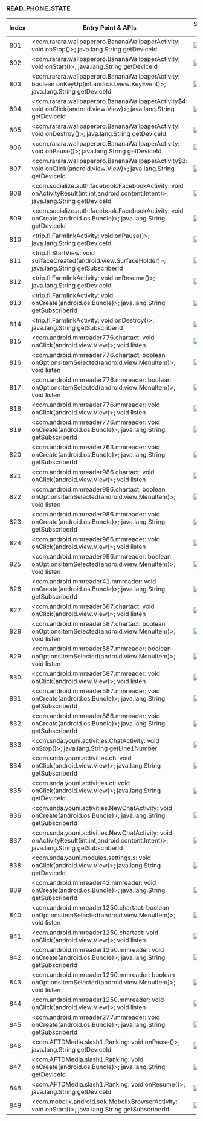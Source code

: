 ### READ_PHONE_STATE
| Index | Entry Point & APIs | Screen shot | Resource id | Label |
| ------------- | ------------- | ------------- |-------------|-------------|
| 801 | <com.rarara.wallpaperpro.BananaWallpaperActivity: void onStop()>; java.lang.String getDeviceId | ![](D:\COSMOS\output\py\Drebin\VirusShare_Android_20130506\VirusShare_1b2f47281115ec5e9fd033fbd6868b1d\com.rarara.wallpaperpro.BananaWallpaperActivity.png) |  | |
| 802 | <com.rarara.wallpaperpro.BananaWallpaperActivity: void onStart()>; java.lang.String getDeviceId | ![](D:\COSMOS\output\py\Drebin\VirusShare_Android_20130506\VirusShare_1b2f47281115ec5e9fd033fbd6868b1d\com.rarara.wallpaperpro.BananaWallpaperActivity.png) |  | |
| 803 | <com.rarara.wallpaperpro.BananaWallpaperActivity: boolean onKeyUp(int,android.view.KeyEvent)>; java.lang.String getDeviceId | ![](D:\COSMOS\output\py\Drebin\VirusShare_Android_20130506\VirusShare_1b2f47281115ec5e9fd033fbd6868b1d\com.rarara.wallpaperpro.BananaWallpaperActivity.png) |  | |
| 804 | <com.rarara.wallpaperpro.BananaWallpaperActivity$4: void onClick(android.view.View)>; java.lang.String getDeviceId | ![](D:\COSMOS\output\py\Drebin\VirusShare_Android_20130506\VirusShare_1b2f47281115ec5e9fd033fbd6868b1d\com.rarara.wallpaperpro.BananaWallpaperActivity.png) |  | |
| 805 | <com.rarara.wallpaperpro.BananaWallpaperActivity: void onDestroy()>; java.lang.String getDeviceId | ![](D:\COSMOS\output\py\Drebin\VirusShare_Android_20130506\VirusShare_1b2f47281115ec5e9fd033fbd6868b1d\com.rarara.wallpaperpro.BananaWallpaperActivity.png) |  | |
| 806 | <com.rarara.wallpaperpro.BananaWallpaperActivity: void onPause()>; java.lang.String getDeviceId | ![](D:\COSMOS\output\py\Drebin\VirusShare_Android_20130506\VirusShare_1b2f47281115ec5e9fd033fbd6868b1d\com.rarara.wallpaperpro.BananaWallpaperActivity.png) |  | |
| 807 | <com.rarara.wallpaperpro.BananaWallpaperActivity$3: void onClick(android.view.View)>; java.lang.String getDeviceId | ![](D:\COSMOS\output\py\Drebin\VirusShare_Android_20130506\VirusShare_1b2f47281115ec5e9fd033fbd6868b1d\com.rarara.wallpaperpro.BananaWallpaperActivity.png) | {'2131230782': <sensitive_component.SensitiveComponent.SensitiveView object at 0x000001C6AD617400>} | |
| 808 | <com.socialize.auth.facebook.FacebookActivity: void onActivityResult(int,int,android.content.Intent)>; java.lang.String getDeviceId | ![](D:\COSMOS\output\py\Drebin\VirusShare_Android_20130506\VirusShare_1b2f47281115ec5e9fd033fbd6868b1d\com.socialize.auth.facebook.FacebookActivity.png) |  | |
| 809 | <com.socialize.auth.facebook.FacebookActivity: void onCreate(android.os.Bundle)>; java.lang.String getDeviceId | ![](D:\COSMOS\output\py\Drebin\VirusShare_Android_20130506\VirusShare_1b2f47281115ec5e9fd033fbd6868b1d\com.socialize.auth.facebook.FacebookActivity.png) |  | |
| 810 | <trip.fl.FarmlinkActivity: void onPause()>; java.lang.String getDeviceId | ![](D:\COSMOS\output\py\Drebin\VirusShare_Android_20130506\VirusShare_1b4722e5c93bf7a604af663c55ea1153\trip.fl.FarmlinkActivity.png) |  | |
| 811 | <trip.fl.StartView: void surfaceCreated(android.view.SurfaceHolder)>; java.lang.String getSubscriberId | ![](D:\COSMOS\output\py\Drebin\VirusShare_Android_20130506\VirusShare_1b4722e5c93bf7a604af663c55ea1153\trip.fl.FarmlinkActivity.png) |  | |
| 812 | <trip.fl.FarmlinkActivity: void onResume()>; java.lang.String getDeviceId | ![](D:\COSMOS\output\py\Drebin\VirusShare_Android_20130506\VirusShare_1b4722e5c93bf7a604af663c55ea1153\trip.fl.FarmlinkActivity.png) |  | |
| 813 | <trip.fl.FarmlinkActivity: void onCreate(android.os.Bundle)>; java.lang.String getSubscriberId | ![](D:\COSMOS\output\py\Drebin\VirusShare_Android_20130506\VirusShare_1b4722e5c93bf7a604af663c55ea1153\trip.fl.FarmlinkActivity.png) |  | |
| 814 | <trip.fl.FarmlinkActivity: void onDestroy()>; java.lang.String getSubscriberId | ![](D:\COSMOS\output\py\Drebin\VirusShare_Android_20130506\VirusShare_1b4722e5c93bf7a604af663c55ea1153\trip.fl.FarmlinkActivity.png) |  | |
| 815 | <com.android.mmreader776.chartact: void onClick(android.view.View)>; void listen | ![](D:\COSMOS\output\py\Drebin\VirusShare_Android_20130506\VirusShare_1b52611c2316d87835ec11bc47989872\com.android.mmreader776.chartact.png) |  | |
| 816 | <com.android.mmreader776.chartact: boolean onOptionsItemSelected(android.view.MenuItem)>; void listen | ![](D:\COSMOS\output\py\Drebin\VirusShare_Android_20130506\VirusShare_1b52611c2316d87835ec11bc47989872\com.android.mmreader776.chartact.png) |  | |
| 817 | <com.android.mmreader776.mmreader: boolean onOptionsItemSelected(android.view.MenuItem)>; void listen | ![](D:\COSMOS\output\py\Drebin\VirusShare_Android_20130506\VirusShare_1b52611c2316d87835ec11bc47989872\com.android.mmreader776.mmreader.png) |  | |
| 818 | <com.android.mmreader776.mmreader: void onClick(android.view.View)>; void listen | ![](D:\COSMOS\output\py\Drebin\VirusShare_Android_20130506\VirusShare_1b52611c2316d87835ec11bc47989872\com.android.mmreader776.mmreader.png) |  | |
| 819 | <com.android.mmreader776.mmreader: void onCreate(android.os.Bundle)>; java.lang.String getSubscriberId | ![](D:\COSMOS\output\py\Drebin\VirusShare_Android_20130506\VirusShare_e673172052b21f0d13fd3692891ec247\com.android.mmreader776.mmreader.png) |  | |
| 820 | <com.android.mmreader763.mmreader: void onCreate(android.os.Bundle)>; java.lang.String getSubscriberId | ![](D:\COSMOS\output\py\Drebin\VirusShare_Android_20130506\VirusShare_1c0d56938fb35cf05b2151df29b56033\com.android.mmreader763.mmreader.png) |  | |
| 821 | <com.android.mmreader986.chartact: void onClick(android.view.View)>; void listen | ![](D:\COSMOS\output\py\Drebin\VirusShare_Android_20130506\VirusShare_8edebc11e25a6fd46fc57cf1f7f5cac5\com.android.mmreader986.chartact.png) |  | |
| 822 | <com.android.mmreader986.chartact: boolean onOptionsItemSelected(android.view.MenuItem)>; void listen | ![](D:\COSMOS\output\py\Drebin\VirusShare_Android_20130506\VirusShare_8edebc11e25a6fd46fc57cf1f7f5cac5\com.android.mmreader986.chartact.png) |  | |
| 823 | <com.android.mmreader986.mmreader: void onCreate(android.os.Bundle)>; java.lang.String getSubscriberId | ![](D:\COSMOS\output\py\Drebin\VirusShare_Android_20130506\VirusShare_8edebc11e25a6fd46fc57cf1f7f5cac5\com.android.mmreader986.mmreader.png) |  | |
| 824 | <com.android.mmreader986.mmreader: void onClick(android.view.View)>; void listen | ![](D:\COSMOS\output\py\Drebin\VirusShare_Android_20130506\VirusShare_8edebc11e25a6fd46fc57cf1f7f5cac5\com.android.mmreader986.mmreader.png) |  | |
| 825 | <com.android.mmreader986.mmreader: boolean onOptionsItemSelected(android.view.MenuItem)>; void listen | ![](D:\COSMOS\output\py\Drebin\VirusShare_Android_20130506\VirusShare_8edebc11e25a6fd46fc57cf1f7f5cac5\com.android.mmreader986.mmreader.png) |  | |
| 826 | <com.android.mmreader41.mmreader: void onCreate(android.os.Bundle)>; java.lang.String getSubscriberId | ![](D:\COSMOS\output\py\Drebin\VirusShare_Android_20130506\VirusShare_1c3d9074ebe74b04521f5699356fcfe8\com.android.mmreader41.mmreader.png) |  | |
| 827 | <com.android.mmreader587.chartact: void onClick(android.view.View)>; void listen | ![](D:\COSMOS\output\py\Drebin\VirusShare_Android_20130506\VirusShare_1c4496e843df6d68e868bffad176f33a\com.android.mmreader587.chartact.png) |  | |
| 828 | <com.android.mmreader587.chartact: boolean onOptionsItemSelected(android.view.MenuItem)>; void listen | ![](D:\COSMOS\output\py\Drebin\VirusShare_Android_20130506\VirusShare_1c4496e843df6d68e868bffad176f33a\com.android.mmreader587.chartact.png) |  | |
| 829 | <com.android.mmreader587.mmreader: boolean onOptionsItemSelected(android.view.MenuItem)>; void listen | ![](D:\COSMOS\output\py\Drebin\VirusShare_Android_20130506\VirusShare_1c4496e843df6d68e868bffad176f33a\com.android.mmreader587.mmreader.png) |  | |
| 830 | <com.android.mmreader587.mmreader: void onClick(android.view.View)>; void listen | ![](D:\COSMOS\output\py\Drebin\VirusShare_Android_20130506\VirusShare_1c4496e843df6d68e868bffad176f33a\com.android.mmreader587.mmreader.png) |  | |
| 831 | <com.android.mmreader587.mmreader: void onCreate(android.os.Bundle)>; java.lang.String getSubscriberId | ![](D:\COSMOS\output\py\Drebin\VirusShare_Android_20130506\VirusShare_7c7ed10e8f5e22cb15cda89e8c9cfa4e\com.android.mmreader587.mmreader.png) |  | |
| 832 | <com.android.mmreader886.mmreader: void onCreate(android.os.Bundle)>; java.lang.String getSubscriberId | ![](D:\COSMOS\output\py\Drebin\VirusShare_Android_20130506\VirusShare_1c719a8a74ff6a820c7e7a093d644b6a\com.android.mmreader886.mmreader.png) |  | |
| 833 | <com.snda.youni.activities.ChatActivity: void onStop()>; java.lang.String getLine1Number | ![](D:\COSMOS\output\py\Drebin\VirusShare_Android_20130506\VirusShare_6dd495c81a2a0678ea1de296b4633ab5\com.snda.youni.activities.ChatActivity.png) |  | |
| 834 | <com.snda.youni.activities.ch: void onClick(android.view.View)>; java.lang.String getSubscriberId | ![](D:\COSMOS\output\py\Drebin\VirusShare_Android_20130506\VirusShare_6dd495c81a2a0678ea1de296b4633ab5\com.snda.youni.activities.MessageActivityTest.png) |  | |
| 835 | <com.snda.youni.activities.ct: void onClick(android.view.View)>; java.lang.String getDeviceId | ![](D:\COSMOS\output\py\Drebin\VirusShare_Android_20130506\VirusShare_6dd495c81a2a0678ea1de296b4633ab5\com.snda.youni.activities.MessageActivityTest.png) |  | |
| 836 | <com.snda.youni.activities.NewChatActivity: void onCreate(android.os.Bundle)>; java.lang.String getSubscriberId | ![](D:\COSMOS\output\py\Drebin\VirusShare_Android_20130506\VirusShare_6dd495c81a2a0678ea1de296b4633ab5\com.snda.youni.activities.NewChatActivity.png) |  | |
| 837 | <com.snda.youni.activities.NewChatActivity: void onActivityResult(int,int,android.content.Intent)>; java.lang.String getSubscriberId | ![](D:\COSMOS\output\py\Drebin\VirusShare_Android_20130506\VirusShare_6dd495c81a2a0678ea1de296b4633ab5\com.snda.youni.activities.NewChatActivity.png) |  | |
| 838 | <com.snda.youni.modules.settings.s: void onClick(android.view.View)>; java.lang.String getDeviceId | ![](D:\COSMOS\output\py\Drebin\VirusShare_Android_20130506\VirusShare_6dd495c81a2a0678ea1de296b4633ab5\com.snda.youni.YouNi.png) |  | |
| 839 | <com.android.mmreader42.mmreader: void onCreate(android.os.Bundle)>; java.lang.String getSubscriberId | ![](D:\COSMOS\output\py\Drebin\VirusShare_Android_20130506\VirusShare_1d09b94cfec346c0e5948bd9df6b9ffd\com.android.mmreader42.mmreader.png) |  | |
| 840 | <com.android.mmreader1250.chartact: boolean onOptionsItemSelected(android.view.MenuItem)>; void listen | ![](D:\COSMOS\output\py\Drebin\VirusShare_Android_20130506\VirusShare_1d0fc8d84621fa236627402940727a72\com.android.mmreader1250.chartact.png) |  | |
| 841 | <com.android.mmreader1250.chartact: void onClick(android.view.View)>; void listen | ![](D:\COSMOS\output\py\Drebin\VirusShare_Android_20130506\VirusShare_1d0fc8d84621fa236627402940727a72\com.android.mmreader1250.chartact.png) |  | |
| 842 | <com.android.mmreader1250.mmreader: void onCreate(android.os.Bundle)>; java.lang.String getSubscriberId | ![](D:\COSMOS\output\py\Drebin\VirusShare_Android_20130506\VirusShare_1d0fc8d84621fa236627402940727a72\com.android.mmreader1250.mmreader.png) |  | |
| 843 | <com.android.mmreader1250.mmreader: boolean onOptionsItemSelected(android.view.MenuItem)>; void listen | ![](D:\COSMOS\output\py\Drebin\VirusShare_Android_20130506\VirusShare_1d0fc8d84621fa236627402940727a72\com.android.mmreader1250.mmreader.png) |  | |
| 844 | <com.android.mmreader1250.mmreader: void onClick(android.view.View)>; void listen | ![](D:\COSMOS\output\py\Drebin\VirusShare_Android_20130506\VirusShare_1d0fc8d84621fa236627402940727a72\com.android.mmreader1250.mmreader.png) |  | |
| 845 | <com.android.mmreader277.mmreader: void onCreate(android.os.Bundle)>; java.lang.String getSubscriberId | ![](D:\COSMOS\output\py\Drebin\VirusShare_Android_20130506\VirusShare_1d974c6ce937571c68883460d3cb5033\com.android.mmreader277.mmreader.png) |  | |
| 846 | <com.AFTDMedia.slash1.Ranking: void onPause()>; java.lang.String getDeviceId | ![](D:\COSMOS\output\py\Drebin\VirusShare_Android_20130506\VirusShare_1dadc9e17be6aaaeefd070d4ea827a53\com.AFTDMedia.slash1.Ranking.png) |  | |
| 847 | <com.AFTDMedia.slash1.Ranking: void onCreate(android.os.Bundle)>; java.lang.String getDeviceId | ![](D:\COSMOS\output\py\Drebin\VirusShare_Android_20130506\VirusShare_1dadc9e17be6aaaeefd070d4ea827a53\com.AFTDMedia.slash1.Ranking.png) |  | |
| 848 | <com.AFTDMedia.slash1.Ranking: void onResume()>; java.lang.String getDeviceId | ![](D:\COSMOS\output\py\Drebin\VirusShare_Android_20130506\VirusShare_1dadc9e17be6aaaeefd070d4ea827a53\com.AFTDMedia.slash1.Ranking.png) |  | |
| 849 | <com.mobclix.android.sdk.MobclixBrowserActivity: void onStart()>; java.lang.String getSubscriberId | ![](D:\COSMOS\output\py\Drebin\VirusShare_Android_20130506\VirusShare_ee004d0781c0a8e22dfbbdff6fda14cf\com.mobclix.android.sdk.MobclixBrowserActivity.png) |  | |
